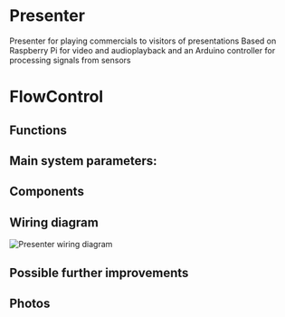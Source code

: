 # Presenter
Presenter for playing commercials to visitors of presentations
Based on Raspberry Pi for video and audioplayback and an Arduino controller for processing signals from sensors 

# FlowControl

## Functions

## Main system parameters:

## Components

## Wiring diagram
![Presenter wiring diagram](https://github.com/Brabn/Presenter/blob/main/Wiring_diagram/Presenter.Wiring_diagramEN.png)

## Possible further improvements

## Photos
